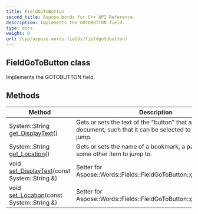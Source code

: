 ```yaml
---
title: FieldGoToButton
second_title: Aspose.Words for C++ API Reference
description: Implements the GOTOBUTTON field. 
type: docs
weight: 0
url: /cpp/aspose.words.fields/fieldgotobutton/
---
```

## FieldGoToButton class


Implements the GOTOBUTTON field. 

## Methods

| Method | Description |
| --- | --- |
| System::String [get_DisplayText](./get_displaytext/)() | Gets or sets the text of the "button" that appears in the document, such that it can be selected to activate the jump.  |
| System::String [get_Location](./get_location/)() | Gets or sets the name of a bookmark, a page number, or some other item to jump to.  |
| void [set_DisplayText](./set_displaytext/)(const System::String &) | Setter for Aspose::Words::Fields::FieldGoToButton::get_DisplayText.  |
| void [set_Location](./set_location/)(const System::String &) | Setter for Aspose::Words::Fields::FieldGoToButton::get_Location.  |
